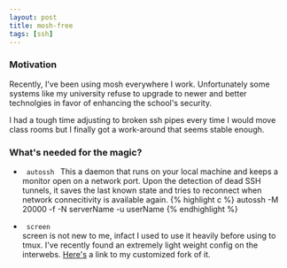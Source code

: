 ```yaml
---
layout: post
title: mosh-free
tags: [ssh]
---
```


### Motivation

Recently, I've been using mosh everywhere I work. Unfortunately
some systems like my university refuse to upgrade to newer and better
technolgies in favor of enhancing the school's security.

I had a tough time adjusting to broken ssh pipes every time I would
move class rooms but I finally got a work-around that seems stable enough.


### What's needed for the magic?

* <code> autossh </code>
This a daemon that runs on your local machine and keeps a monitor open on a network port. Upon
the detection of dead SSH tunnels, it saves the last known state and tries to reconnect when
network connecitivity is available again.
{% highlight c %}
autossh -M 20000 -f -N serverName -u userName
{% endhighlight %}

* <code> screen </code>     
screen is not new to me, infact I used to use it heavily before using to tmux. I've recently
found an extremely light weight config on the interwebs. [Here's](https://github.com/simar7/dotconfigs/blob/master/screen/.screenrc)  a link to my customized fork of it.
